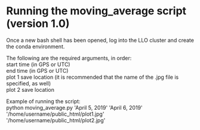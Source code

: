 # Running the moving_average script (version 1.0)

Once a new bash shell has been opened, log into the LLO cluster and create the conda environment.<br />

The following are the required arguments, in order:<br />
    start time (in GPS or UTC)<br />
    end time (in GPS or UTC)<br />
    plot 1 save location (it is recommended that the name of the .jpg file is specified, as well)<br />
    plot 2 save location<br />
    
Example of running the script:<br />
    python moving_average.py 'April 5, 2019' 'April 6, 2019' '/home/username/public_html/plot1.jpg' '/home/username/public_html/plot2.jpg'<br />
